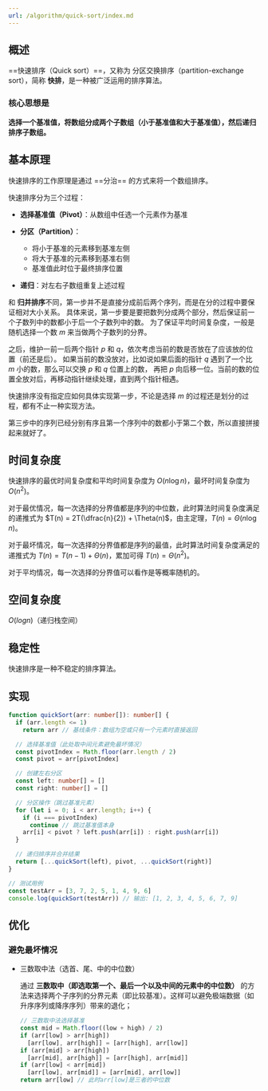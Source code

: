 ```yaml
---
url: /algorithm/quick-sort/index.md
---
```

## 概述

\==快速排序（Quick sort）==，又称为 分区交换排序（partition-exchange sort），简称 **快排**，是一种被广泛运用的排序算法。

### 核心思想是

**选择一个基准值，将数组分成两个子数组（小于基准值和大于基准值），然后递归排序子数组。**

## 基本原理

快速排序的工作原理是通过 ==分治== 的方式来将一个数组排序。

快速排序分为三个过程：

* **选择基准值（Pivot）**：从数组中任选一个元素作为基准

* **分区（Partition）**：

  * 将小于基准的元素移到基准左侧
  * 将大于基准的元素移到基准右侧
  * 基准值此时位于最终排序位置

* **递归**：对左右子数组重复上述过程

和 **归并排序**不同，第一步并不是直接分成前后两个序列，而是在分的过程中要保证相对大小关系。
具体来说，第一步要是要把数列分成两个部分，然后保证前一个子数列中的数都小于后一个子数列中的数。
为了保证平均时间复杂度，一般是随机选择一个数 $m$ 来当做两个子数列的分界。

之后，维护一前一后两个指针 $p$ 和 $q$，依次考虑当前的数是否放在了应该放的位置（前还是后）。
如果当前的数没放对，比如说如果后面的指针 $q$ 遇到了一个比 $m$ 小的数，那么可以交换 $p$ 和 $q$ 位置上的数，
再把 $p$ 向后移一位。当前的数的位置全放对后，再移动指针继续处理，直到两个指针相遇。

快速排序没有指定应如何具体实现第一步，不论是选择 $m$ 的过程还是划分的过程，都有不止一种实现方法。

第三步中的序列已经分别有序且第一个序列中的数都小于第二个数，所以直接拼接起来就好了。

## 时间复杂度

快速排序的最优时间复杂度和平均时间复杂度为 $O(n\log n)$，最坏时间复杂度为 $O(n^2)$。

对于最优情况，每一次选择的分界值都是序列的中位数，此时算法时间复杂度满足的递推式为 $T(n) = 2T(\dfrac{n}{2}) + \Theta(n)$，由主定理，$T(n) = \Theta(n\log n)$。

对于最坏情况，每一次选择的分界值都是序列的最值，此时算法时间复杂度满足的递推式为 $T(n) = T(n - 1) + \Theta(n)$，累加可得 $T(n) = \Theta(n^2)$。

对于平均情况，每一次选择的分界值可以看作是等概率随机的。

## 空间复杂度

$O(log n)$（递归栈空间）

## 稳定性

快速排序是一种不稳定的排序算法。

## 实现

```ts
function quickSort(arr: number[]): number[] {
  if (arr.length <= 1)
    return arr // 基线条件：数组为空或只有一个元素时直接返回

  // 选择基准值（此处取中间元素避免最坏情况）
  const pivotIndex = Math.floor(arr.length / 2)
  const pivot = arr[pivotIndex]

  // 创建左右分区
  const left: number[] = []
  const right: number[] = []

  // 分区操作（跳过基准元素）
  for (let i = 0; i < arr.length; i++) {
    if (i === pivotIndex)
      continue // 跳过基准值本身
    arr[i] < pivot ? left.push(arr[i]) : right.push(arr[i])
  }

  // 递归排序并合并结果
  return [...quickSort(left), pivot, ...quickSort(right)]
}

// 测试用例
const testArr = [3, 7, 2, 5, 1, 4, 9, 6]
console.log(quickSort(testArr)) // 输出: [1, 2, 3, 4, 5, 6, 7, 9]
```

## 优化

### 避免最坏情况

* 三数取中法（选首、尾、中的中位数）

  通过 **三数取中（即选取第一个、最后一个以及中间的元素中的中位数）** 的方法来选择两个子序列的分界元素（即比较基准）。这样可以避免极端数据（如升序序列或降序序列）带来的退化；

  ```ts
  // 三数取中法选择基准
  const mid = Math.floor((low + high) / 2)
  if (arr[low] > arr[high])
    [arr[low], arr[high]] = [arr[high], arr[low]]
  if (arr[mid] > arr[high])
    [arr[mid], arr[high]] = [arr[high], arr[mid]]
  if (arr[low] < arr[mid])
    [arr[low], arr[mid]] = [arr[mid], arr[low]]
  return arr[low] // 此时arr[low]是三者的中位数
  ```
